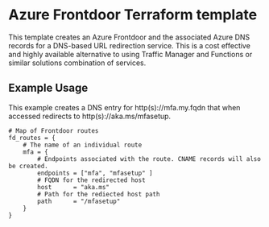 # Azure Frontdoor Terraform template

This template creates an Azure Frontdoor and the associated Azure DNS records for a DNS-based URL redirection service. This is a cost effective and highly available alternative to using Traffic Manager and Functions or similar solutions combination of services.


## Example Usage
This example creates a DNS entry for http(s)://mfa.my.fqdn that when accessed redirects to http(s)://aka.ms/mfasetup.

````
# Map of Frontdoor routes
fd_routes = {
    # The name of an individual route
    mfa = {
        # Endpoints associated with the route. CNAME records will also be created.
        endpoints = ["mfa", "mfasetup" ]
        # FQDN for the redirected host
        host      = "aka.ms"
        # Path for the rediected host path
        path      = "/mfasetup"
    }
}
````
